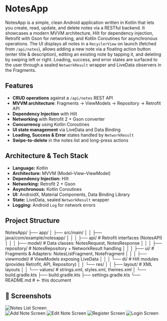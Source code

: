# NotesApp

NotesApp is a simple, clean Android application written in Kotlin that lets you create, read, update, and delete notes via a RESTful backend. It showcases a modern MVVM architecture, Hilt for dependency injection, Retrofit with Gson for networking, and Kotlin Coroutines for asynchronous operations. The UI displays all notes in a `RecyclerView` on launch (fetched from `/api/notes`), allows adding a new note via a floating action button (enter title & description), editing an existing note by tapping it, and deleting by swiping left or right. Loading, success, and error states are surfaced to the user through a sealed `NetworkResult` wrapper and LiveData observers in the Fragments.

## Features
- **CRUD operations** against a `/api/notes` REST API
- **MVVM architecture**: Fragments → ViewModels → Repository → Retrofit API
- **Dependency Injection** with Hilt
- **Networking** with Retrofit 2 + Gson converter
- **Concurrency** using Kotlin Coroutines
- **UI state management** via LiveData and Data Binding
- **Loading, Success & Error** states handled by `NetworkResult`
- **Swipe-to-delete** in the notes list and long-press actions

## Architecture & Tech Stack
- **Language:** Kotlin
- **Architecture:** MVVM (Model–View–ViewModel)
- **Dependency Injection:** Hilt
- **Networking:** Retrofit 2 + Gson
- **Asynchronous:** Kotlin Coroutines
- **UI:** AndroidX, Material Components, Data Binding Library
- **State:** LiveData, sealed `NetworkResult` wrapper
- **Logging:** Android `Log` for network errors

## Project Structure
NotesApp/
├── app/
│ ├── src/main/
│ │ ├── java/com/example/notesapp/
│ │ │ ├── api/ # Retrofit interfaces (NotesAPI)
│ │ │ ├── model/ # Data classes: NotesRequest, NotesResponse
│ │ │ ├── repository/ # NotesRepository + NetworkResult handling
│ │ │ ├── ui/ # Fragments & Adapters: NotesListFragment, NoteFragment
│ │ │ ├── viewmodel/ # ViewModels exposing LiveData
│ │ │ └── di/ # Hilt modules (provides Retrofit, API, Repository)
│ │ └── res/
│ │ ├── layout/ # XML layouts
│ │ └── values/ # strings.xml, styles.xml, themes.xml
│ └── build.gradle.kts
├── build.gradle.kts
├── settings.gradle.kts
└── README.md # ← this document

## 📸 Screenshots

<!-- Replace with actual screenshots -->
![Notes List Screen](screenshots/Notes_List_Screen.png)  
![Add Note Screen](screenshots/Add_Note_Screen.png)
![Edit Note Screen](screenshots/Edit_Note_Screen.png)
![Register Screen](screenshots/Register_Screen.png)
![Login Screen](screenshots/Login_Screen.png)